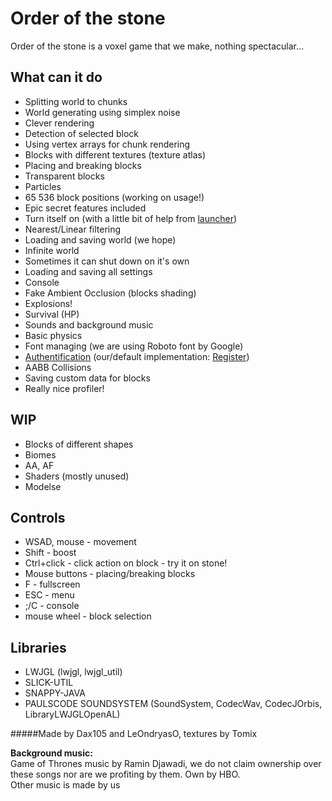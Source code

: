 Order of the stone
==================
Order of the stone is a voxel game that we make, nothing spectacular...

What can it do
--------------
* Splitting world to chunks
* World generating using simplex noise
* Clever rendering
* Detection of selected block
* Using vertex arrays for chunk rendering
* Blocks with different textures (texture atlas)
* Placing and breaking blocks
* Transparent blocks
* Particles
* 65 536 block positions (working on usage!)
* Epic secret features included
* Turn itself on (with a little bit of help from [launcher](https://github.com/dax105/launcher))
* Nearest/Linear filtering
* Loading and saving world (we hope)
* Infinite world
* Sometimes it can shut down on it's own
* Loading and saving all settings
* Console
* Fake Ambient Occlusion (blocks shading)
* Explosions!
* Survival (HP)
* Sounds and background music
* Basic physics
* Font managing (we are using Roboto font by Google)
* [Authentification](https://github.com/dax105/blocks/wiki/Auth-system) (our/default implementation: [Register](http://ondryasondra.aspone.cz/Register.html))
* AABB Collisions
* Saving custom data for blocks
* Really nice profiler!

WIP
---
* Blocks of different shapes
* Biomes
* AA, AF
* Shaders (mostly unused)
* Modelse

Controls
--------
* WSAD, mouse - movement
* Shift - boost
* Ctrl+click - click action on block - try it on stone!
* Mouse buttons - placing/breaking blocks
* F - fullscreen
* ESC - menu
* ;/C - console
* mouse wheel - block selection

Libraries
---------
* LWJGL (lwjgl, lwjgl_util)
* SLICK-UTIL
* SNAPPY-JAVA
* PAULSCODE SOUNDSYSTEM (SoundSystem, CodecWav, CodecJOrbis, LibraryLWJGLOpenAL)

#####Made by Dax105 and LeOndryasO, textures by Tomix

**Background music:**<br>
Game of Thrones music by Ramin Djawadi, we do not claim ownership over these songs nor are we profiting by them. Own by HBO.  
Other music is made by us
